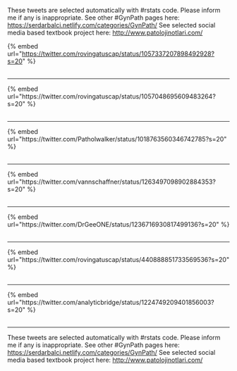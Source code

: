 

These tweets are selected automatically with #rstats code. Please inform me if any is inappropriate.
See other #GynPath pages here: https://serdarbalci.netlify.com/categories/GynPath/ 
See selected social media based textbook project here: http://www.patolojinotlari.com/

{% embed url="https://twitter.com/rovingatuscap/status/1057337207898492928?s=20" %}<br>
<br>
<hr>
{% embed url="https://twitter.com/rovingatuscap/status/1057048695609483264?s=20" %}<br>
<br>
<hr>
{% embed url="https://twitter.com/Patholwalker/status/1018763560346742785?s=20" %}<br>
<br>
<hr>
{% embed url="https://twitter.com/vannschaffner/status/1263497098902884353?s=20" %}<br>
<br>
<hr>
{% embed url="https://twitter.com/DrGeeONE/status/1236716930817499136?s=20" %}<br>
<br>
<hr>
{% embed url="https://twitter.com/rovingatuscap/status/440888851733569536?s=20" %}<br>
<br>
<hr>
{% embed url="https://twitter.com/analyticbridge/status/1224749209401856003?s=20" %}<br>
<br>
<hr>


These tweets are selected automatically with #rstats code. Please inform me if any is inappropriate.
See other #GynPath pages here: https://serdarbalci.netlify.com/categories/GynPath/ 
See selected social media based textbook project here: http://www.patolojinotlari.com/
